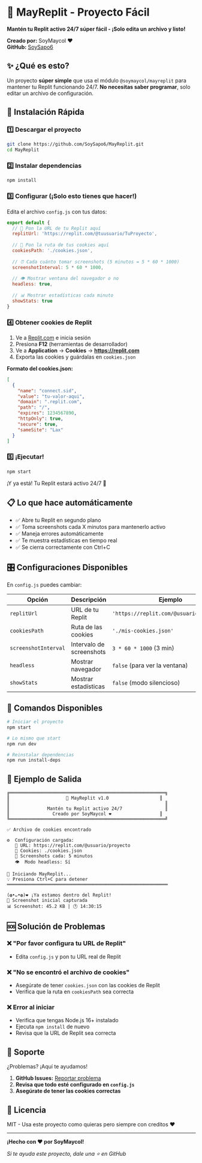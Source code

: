 # 🚀 MayReplit - Proyecto Fácil

**Mantén tu Replit activo 24/7 súper fácil - ¡Solo edita un archivo y listo!**

**Creado por:** SoyMaycol ❤️  
**GitHub:** [SoySapo6](https://github.com/SoySapo6)

## ✨ ¿Qué es esto?

Un proyecto **súper simple** que usa el módulo `@soymaycol/mayreplit` para mantener tu Replit funcionando 24/7. **No necesitas saber programar**, solo editar un archivo de configuración.

## 🎯 Instalación Rápida

### 1️⃣ Descargar el proyecto
```bash
git clone https://github.com/SoySapo6/MayReplit.git
cd MayReplit
```

### 2️⃣ Instalar dependencias
```bash
npm install
```

### 3️⃣ Configurar (¡Solo esto tienes que hacer!)
Edita el archivo `config.js` con tus datos:

```javascript
export default {
  // 🔗 Pon la URL de tu Replit aquí
  replitUrl: 'https://replit.com/@tuusuario/TuProyecto',
  
  // 🍪 Pon la ruta de tus cookies aquí
  cookiesPath: './cookies.json',
  
  // ⏰ Cada cuánto tomar screenshots (5 minutos = 5 * 60 * 1000)
  screenshotInterval: 5 * 60 * 1000,
  
  // 👁️ Mostrar ventana del navegador o no
  headless: true,
  
  // 📊 Mostrar estadísticas cada minuto
  showStats: true
}
```

### 4️⃣ Obtener cookies de Replit
1. Ve a [Replit.com](https://replit.com) e inicia sesión
2. Presiona **F12** (herramientas de desarrollador)
3. Ve a **Application** → **Cookies** → **https://replit.com**
4. Exporta las cookies y guárdalas en `cookies.json`

**Formato del cookies.json:**
```json
[
  {
    "name": "connect.sid",
    "value": "tu-valor-aqui",
    "domain": ".replit.com",
    "path": "/",
    "expires": 1234567890,
    "httpOnly": true,
    "secure": true,
    "sameSite": "Lax"
  }
]
```

### 5️⃣ ¡Ejecutar!
```bash
npm start
```

¡Y ya está! Tu Replit estará activo 24/7 🎉

## 📋 Lo que hace automáticamente

- ✅ Abre tu Replit en segundo plano
- ✅ Toma screenshots cada X minutos para mantenerlo activo
- ✅ Maneja errores automáticamente
- ✅ Te muestra estadísticas en tiempo real
- ✅ Se cierra correctamente con Ctrl+C

## 🎛️ Configuraciones Disponibles

En `config.js` puedes cambiar:

| Opción | Descripción | Ejemplo |
|--------|-------------|---------|
| `replitUrl` | URL de tu Replit | `'https://replit.com/@usuario/proyecto'` |
| `cookiesPath` | Ruta de las cookies | `'./mis-cookies.json'` |
| `screenshotInterval` | Intervalo de screenshots | `3 * 60 * 1000` (3 min) |
| `headless` | Mostrar navegador | `false` (para ver la ventana) |
| `showStats` | Mostrar estadísticas | `false` (modo silencioso) |

## 🔧 Comandos Disponibles

```bash
# Iniciar el proyecto
npm start

# Lo mismo que start
npm run dev

# Reinstalar dependencias
npm run install-deps
```

## 📱 Ejemplo de Salida

```
╔══════════════════════════════════════════════════════════╗
║                     🚀 MayReplit v1.0                   ║
║                                                          ║
║              Mantén tu Replit activo 24/7                ║
║                Creado por SoyMaycol ❤️                  ║
╚══════════════════════════════════════════════════════════╝

✅ Archivo de cookies encontrado

⚙️  Configuración cargada:
   🔗 URL: https://replit.com/@usuario/proyecto
   🍪 Cookies: ./cookies.json
   📸 Screenshots cada: 5 minutos
   👁️  Modo headless: Sí

🚀 Iniciando MayReplit...
💡 Presiona Ctrl+C para detener
════════════════════════════════════════════════════════════

(⁠◍⁠•⁠ᴗ⁠•⁠◍⁠)⁠❤ ¡Ya estamos dentro del Replit!
📸 Screenshot inicial capturada
📊 Screenshot: 45.2 KB | 🕐 14:30:15
```

## 🆘 Solución de Problemas

### ❌ "Por favor configura tu URL de Replit"
- Edita `config.js` y pon tu URL real de Replit

### ❌ "No se encontró el archivo de cookies"
- Asegúrate de tener `cookies.json` con las cookies de Replit
- Verifica que la ruta en `cookiesPath` sea correcta

### ❌ Error al iniciar
- Verifica que tengas Node.js 16+ instalado
- Ejecuta `npm install` de nuevo
- Revisa que la URL de Replit sea correcta

## 🤝 Soporte

¿Problemas? ¡Aquí te ayudamos!

1. **GitHub Issues:** [Reportar problema](https://github.com/SoySapo6/MayReplit/issues)
2. **Revisa que todo esté configurado en `config.js`**
3. **Asegúrate de tener las cookies correctas**

## 📄 Licencia

MIT - Usa este proyecto como quieras pero siempre con creditos ❤️

---

**¡Hecho con ❤️ por SoyMaycol!**

*Si te ayuda este proyecto, dale una ⭐ en GitHub*

